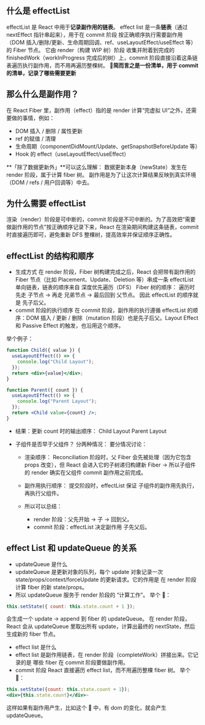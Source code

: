 ## 什么是 effectList

effectList 是 React 中用于**记录副作用的链表**。
effect list 是一条**链表**（通过 nextEffect 指针串起来），用于在 commit 阶段 按正确顺序执行需要副作用（DOM 插入/删除/更新、生命周期回调、ref、useLayoutEffect/useEffect 等）的 Fiber 节点。
它由 render（构建 WIP 树）阶段 收集并附着到完成的 finishedWork（workInProgress 完成后的树）上，commit 阶段直接沿着这条链表遍历执行副作用，而不用再遍历整棵树。
💋**简而言之是一份清单，用于 commit 的清单，记录了哪些需要更新**

## 那么什么是副作用？

在 React Fiber 里，副作用（effect）指的是 render 计算“完虚拟 UI”之外，还需要做的事情，例如：

- DOM 插入 / 删除 / 属性更新
- ref 的赋值 / 清理
- 生命周期（componentDidMount/Update、getSnapshotBeforeUpdate 等）
- Hook 的 effect（useLayoutEffect/useEffect）

**「除了数据更新外」**可以这么理解：
数据更新本身（newState）发生在 render 阶段，属于计算 fiber 树。
副作用是为了让这次计算结果反映到真实环境（DOM / refs / 用户回调等）中去。

## 为什么需要 effectList

渲染（render）阶段是可中断的，commit 阶段是不可中断的。为了高效把“需要做副作用的节点”按正确顺序记录下来，React 在渲染期间构建这条链表，commit 时直接遍历即可，避免重新 DFS 整棵树，提高效率并保证顺序正确性。

## effectList 的结构和顺序

- 生成方式
  在 render 阶段，Fiber 树构建完成之后，React 会把带有副作用的 Fiber 节点（比如 Placement、Update、Deletion 等）串成一条 effectList 单向链表，链表的顺序来自 深度优先遍历（DFS） Fiber 树的顺序：
  遍历时先走 子节点 → 再走 兄弟节点 → 最后回到 父节点。
  因此 effectList 的顺序就是 先子后父。
- commit 阶段的执行顺序
  在 commit 阶段，副作用的执行遵循 effectList 的顺序：DOM 插入 / 更新 / 删除（mutation 阶段）也是先子后父。Layout Effect 和 Passive Effect 的触发，也沿用这个顺序。

举个例子：

```jsx
function Child({ value }) {
  useLayoutEffect(() => {
    console.log("Child Layout");
  });
  return <div>{value}</div>;
}

function Parent({ count }) {
  useLayoutEffect(() => {
    console.log("Parent Layout");
  });
  return <Child value={count} />;
}
```

- 结果：更新 count 时的输出顺序：
  Child Layout
  Parent Layout

- 子组件是否早于父组件？
  分两种情况：
  要分情况讨论：

  - 渲染顺序：
    Reconciliation 阶段时，父 Fiber 会先被处理（因为它包含 props 改变），但 React 会进入它的子树递归构建新 Fiber → 所以子组件的 render 确实在父组件 commit 副作用之前完成。

  - 副作用执行顺序：
    提交阶段时，effectList 保证 子组件的副作用先执行，再执行父组件。
  - 所以可以总结：
    - render 阶段：父先开始 → 子 → 回到父。
    - commit 阶段：effectList 决定副作用 子先父后。

## effect List 和 updateQueue 的关系

- updateQueue 是什么
- updateQueue 是更新对象的队列，每个 update 对象记录一次 state/props/context/forceUpdate 的更新请求。它的作用是 在 render 阶段计算 fiber 的新 state/props。
- 所以 updateQueue 服务于 render 阶段的 “计算工作”。
  举个 🌰：

```jsx
this.setState({ count: this.state.count + 1 });
```

会生成一个 update → append 到 fiber 的 updateQueue。
在 render 阶段，React 会从 updateQueue 里取出所有 update，计算出最终的 nextState，然后生成新的 fiber 节点。

- effect list 是什么
- effect list 是副作用链表，在 render 阶段（completeWork）拼接出来。它记录的是 哪些 fiber 在 commit 阶段要做副作用。
- commit 阶段 React 直接遍历 effect list，而不用遍历整棵 fiber 树。
  举个 🌰：

```jsx
this.setState({count: this.state.count + 1});
<div>{this.state.count}</div>~
```

这样如果有副作用产生，比如这个 🌰 中，有 dom 的变化，就会产生 updateQueue。
